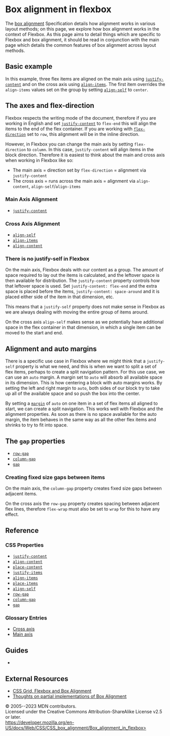 Box alignment in flexbox
========================

The [box alignment](css_box_alignment.md) Specification details how
alignment works in various layout methods; on this page, we explore how
box alignment works in the context of Flexbox. As this page aims to
detail things which are specific to Flexbox and box alignment, it should
be read in conjunction with the main [](css_box_alignment.md) page which details the common features
of box alignment across layout methods.

Basic example
-------------

In this example, three flex items are aligned on the main axis using
[`justify-content`](justify-content.md) and on the cross axis using
[`align-items`](align-items.md). The first item overrides the
`align-items` values set on the group by setting
[`align-self`](align-self.md) to `center`.

The axes and flex-direction
---------------------------

Flexbox respects the writing mode of the document, therefore if you are
working in English and set [`justify-content`](justify-content.md) to
`flex-end` this will align the items to the end of the flex container.
If you are working with [`flex-direction`](flex-direction.md) set to
`row`, this alignment will be in the inline direction.

However, in Flexbox you can change the main axis by setting
`flex-direction` to `column`. In this case, `justify-content` will align
items in the block direction. Therefore it is easiest to think about the
main and cross axis when working in Flexbox like so:

- The main axis = direction set by `flex-direction` = alignment via
    `justify-content`
- The cross axis = runs across the main axis = alignment via
    `align-content`, `align-self`/`align-items`

### Main Axis Alignment

- [`justify-content`](justify-content.md)

### Cross Axis Alignment

- [`align-self`](align-self.md)
- [`align-items`](align-items.md)
- [`align-content`](align-content.md)

### There is no justify-self in Flexbox

On the main axis, Flexbox deals with our content as a group. The amount
of space required to lay out the items is calculated, and the leftover
space is then available for distribution. The `justify-content` property
controls how that leftover space is used. Set
`justify-content: flex-end` and the extra space is placed before the
items, `justify-content: space-around` and it is placed either side of
the item in that dimension, etc.

This means that a `justify-self` property does not make sense in Flexbox
as we are always dealing with moving the entire group of items around.

On the cross axis `align-self` makes sense as we potentially have
additional space in the flex container in that dimension, in which a
single item can be moved to the start and end.

Alignment and auto margins
--------------------------

There is a specific use case in Flexbox where we might think that a
`justify-self` property is what we need, and this is when we want to
split a set of flex items, perhaps to create a split navigation pattern.
For this use case, we can use an `auto` margin. A margin set to `auto`
will absorb all available space in its dimension. This is how centering
a block with auto margins works. By setting the left and right margin to
`auto`, both sides of our block try to take up all of the available
space and so push the box into the center.

By setting a [`margin`](margin.md) of `auto` on one item in a set of
flex items all aligned to start, we can create a split navigation. This
works well with Flexbox and the alignment properties. As soon as there
is no space available for the auto margin, the item behaves in the same
way as all the other flex items and shrinks to try to fit into space.

The `gap` properties
--------------------

- [`row-gap`](row-gap.md)
- [`column-gap`](column-gap.md)
- [`gap`](gap.md)

### Creating fixed size gaps between items

On the main axis, the `column-gap` property creates fixed size gaps
between adjacent items.

On the cross axis the `row-gap` property creates spacing between
adjacent flex lines, therefore `flex-wrap` must also be set to `wrap`
for this to have any effect.

Reference
---------

### CSS Properties

- [`justify-content`](justify-content.md)
- [`align-content`](align-content.md)
- [`place-content`](place-content.md)
- [`justify-items`](justify-items.md)
- [`align-items`](align-items.md)
- [`place-items`](place-items.md)
- [`align-self`](align-self.md)
- [`row-gap`](row-gap.md)
- [`column-gap`](column-gap.md)
- [`gap`](gap.md)

### Glossary Entries

- [Cross
    axis](https://developer.mozilla.org/en-US/docs/Glossary/Cross_Axis)
- [Main
    axis](https://developer.mozilla.org/en-US/docs/Glossary/Main_Axis)

Guides
------

- [](aligning_items_in_a_flex_container.md)

External Resources
------------------

- [CSS Grid, Flexbox and Box
    Alignment](https://www.smashingmagazine.com/2016/11/css-grids-flexbox-box-alignment-new-layout-standard/)
- [Thoughts on partial implementations of Box
    Alignment](https://blogs.igalia.com/jfernandez/2017/05/03/can-i-use-css-box-alignment/)

© 2005--2023 MDN contributors.\
Licensed under the Creative Commons Attribution-ShareAlike License v2.5
or later.\
https://developer.mozilla.org/en-US/docs/Web/CSS/CSS_box_alignment/Box_alignment_in_flexbox>
